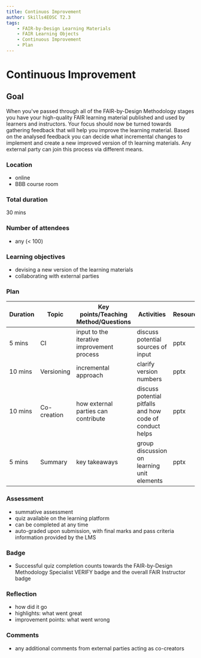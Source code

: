 ```yaml
---
title: Continuos Improvement
author: Skills4EOSC T2.3
tags: 
    - FAIR-by-Design Learning Materials
    - FAIR Learning Objects
    - Continuous Improvement
    - Plan
---
```


# Continuous Improvement

## Goal

When you've passed through all of the FAIR-by-Design Methodology stages you have your high-quality FAIR learning material published and used by learners and instructors. Your focus should now be turned towards gathering feedback that will help you improve the learning material. Based on the analysed feedback you can decide what incremental changes to implement and create a new improved version of th learning materials. Any external party can join this process via different means.

### Location

- online
- BBB course room

### Total duration

30 mins

### Number of attendees

- any (< 100)

### Learning objectives

- devising a new version of the learning materials
- collaborating with external parties

### Plan

| **Duration** | **Topic** | **Key points/Teaching Method/Questions** | **Activities** | **Resources** |
|---|---|---|---|---|
| 5 mins | CI | input to the iterative improvement process | discuss potential sources of input | pptx |
| 10 mins | Versioning | incremental approach | clarify version numbers | pptx |
| 10 mins | Co-creation | how external parties can contribute | discuss potential pitfalls and how code of conduct helps | pptx |
| 5 mins | Summary | key takeaways | group discussion on learning unit elements | pptx |

### Assessment

- summative assessment
- quiz available on the learning platform
- can be completed at any time
- auto-graded upon submission, with final marks and pass criteria information provided by the LMS

### Badge

- Successful quiz completion counts towards the FAIR-by-Design Methodology Specialist VERIFY badge and the overall FAIR Instructor badge

### Reflection

- how did it go
- highlights: what went great
- improvement points: what went wrong

### Comments

- any additional comments from external parties acting as co-creators